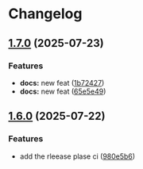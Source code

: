 # Changelog

## [1.7.0](https://github.com/fernandomendieta-facephi/tagging-versioning-with-tags/compare/v1.6.0...v1.7.0) (2025-07-23)


### Features

* **docs:** new feat ([1b72427](https://github.com/fernandomendieta-facephi/tagging-versioning-with-tags/commit/1b72427559ab8a84f5953d8a8ab65fbc3631bc09))
* **docs:** new feat ([65e5e49](https://github.com/fernandomendieta-facephi/tagging-versioning-with-tags/commit/65e5e49527eca51c251eecec6753ad45ad68b883))

## [1.6.0](https://github.com/fernandomendieta-facephi/tagging-versioning-with-tags/compare/1.5.0...v1.6.0) (2025-07-22)


### Features

* add the rleease plase ci ([980e5b6](https://github.com/fernandomendieta-facephi/tagging-versioning-with-tags/commit/980e5b6dd4decf22e7421f5aef7c6c2a2b0a5abc))
